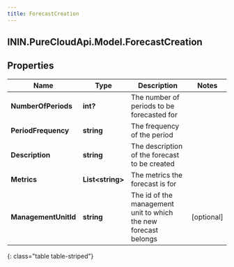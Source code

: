 ```yaml
---
title: ForecastCreation
---
```

## ININ.PureCloudApi.Model.ForecastCreation

## Properties

|Name | Type | Description | Notes|
|------------ | ------------- | ------------- | -------------|
| **NumberOfPeriods** | **int?** | The number of periods to be forecasted for | |
| **PeriodFrequency** | **string** | The frequency of the period | |
| **Description** | **string** | The description of the forecast to be created | |
| **Metrics** | **List&lt;string&gt;** | The metrics the forecast is for | |
| **ManagementUnitId** | **string** | The id of the management unit to which the new forecast belongs | [optional] |
{: class="table table-striped"}


